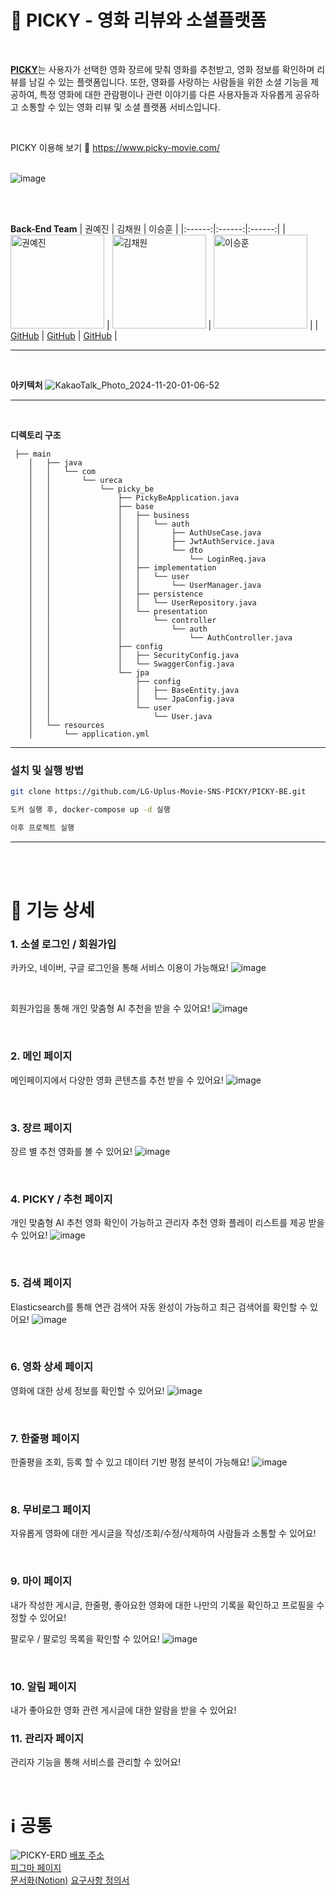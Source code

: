 # 🐻 PICKY - 영화 리뷰와 소셜플랫폼

<br />

[**PICKY**](https://www.picky-movie.com/)는 사용자가 선택한 영화 장르에 맞춰 영화를 추천받고, 영화 정보를 확인하며 리뷰를 남길 수 있는 플랫폼입니다. 또한, 영화를 사랑하는 사람들을 위한 소셜 기능을 제공하여, 특정 영화에 대한 관람평이나 관련 이야기를 다른 사용자들과 자유롭게 공유하고 소통할 수 있는 영화 리뷰 및 소셜 플랫폼 서비스입니다.

<br />

PICKY 이용해 보기 🐻 https://www.picky-movie.com/
<br />
<br />

![image](https://github.com/user-attachments/assets/22363d08-85f1-47db-9039-b082db4ceeaa)

<br/>
<br/>


**Back-End Team**
| 권예진 | 김채원 | 이승훈 |
|:------:|:------:|:------:|
| <img src="https://avatars.githubusercontent.com/YaeJinKwon" alt="권예진" width="150"> | <img src="https://avatars.githubusercontent.com/PeindreLaColline" alt="김채원" width="150"> | <img src="https://avatars.githubusercontent.com/lsh981127" alt="이승훈" width="150"> |
| [GitHub](https://github.com/YaeJinKwon) | [GitHub](https://github.com/PeindreLaColline) | [GitHub](https://github.com/lsh981127) |

---
<br />

**아키텍처**
![KakaoTalk_Photo_2024-11-20-01-06-52](https://github.com/user-attachments/assets/edd360c5-7d24-49e2-bc59-945193993086)

---
<br />

**디렉토리 구조**

```planeText
 ├── main
    │   ├── java
    │   │   └── com
    │   │       └── ureca
    │   │           └── picky_be
    │   │               ├── PickyBeApplication.java
    │   │               ├── base
    │   │               │   ├── business
    │   │               │   │   └── auth
    │   │               │   │       ├── AuthUseCase.java
    │   │               │   │       ├── JwtAuthService.java
    │   │               │   │       └── dto
    │   │               │   │           └── LoginReq.java
    │   │               │   ├── implementation
    │   │               │   │   └── user
    │   │               │   │       └── UserManager.java
    │   │               │   ├── persistence
    │   │               │   │   └── UserRepository.java
    │   │               │   └── presentation
    │   │               │       └── controller
    │   │               │           └── auth
    │   │               │               └── AuthController.java
    │   │               ├── config
    │   │               │   ├── SecurityConfig.java
    │   │               │   └── SwaggerConfig.java
    │   │               └── jpa
    │   │                   ├── config
    │   │                   │   ├── BaseEntity.java
    │   │                   │   └── JpaConfig.java
    │   │                   └── user
    │   │                       └── User.java
    │   └── resources
    │       └── application.yml
```
---

### 설치 및 실행 방법

```bash
git clone https://github.com/LG-Uplus-Movie-SNS-PICKY/PICKY-BE.git

도커 실행 후, docker-compose up -d 실행

이후 프로젝트 실행
```

---

<br/>
<br/>

# 📱 기능 상세
### 1. 소셜 로그인 / 회원가입
카카오, 네이버, 구글 로그인을 통해 서비스 이용이 가능해요!
![image](https://github.com/user-attachments/assets/db36f5b8-f7d6-40fb-9328-44ee7295051b)

<br/>

회원가입을 통해 개인 맞춤형 AI 추천을 받을 수 있어요!
![image](https://github.com/user-attachments/assets/923ec926-de11-4f14-83a3-f67598c77979)

<br/>

### 2. 메인 페이지
메인페이지에서 다양한 영화 콘텐츠를 추천 받을 수 있어요!
![image](https://github.com/user-attachments/assets/f83b0df2-da46-4d16-bedc-7cc605cc6617)

<br/>

### 3. 장르 페이지
장르 별 추천 영화를 볼 수 있어요!
![image](https://github.com/user-attachments/assets/491c3ca7-424a-4a1e-9907-b91fbf438390)

<br/>

### 4. PICKY / 추천 페이지
개인 맞춤형 AI 추천 영화 확인이 가능하고 관리자 추천 영화 플레이 리스트를 제공 받을 수 있어요!
![image](https://github.com/user-attachments/assets/8dd8595d-561a-4cbe-91f5-83e29fe568c2)

<br/>

### 5. 검색 페이지
Elasticsearch를 통해 연관 검색어 자동 완성이 가능하고 최근 검색어를 확인할 수 있어요!
![image](https://github.com/user-attachments/assets/6ff21298-f30f-41bd-9d24-7b740bd1d5ce)

<br/>

### 6. 영화 상세 페이지
영화에 대한 상세 정보를 확인할 수 있어요!
![image](https://github.com/user-attachments/assets/45f95622-8424-4fd1-a55b-d7f83933bcde)

<br/>

### 7. 한줄평 페이지
한줄평을 조회, 등록 할 수 있고 데이터 기반 평점 분석이 가능해요!
![image](https://github.com/user-attachments/assets/185dd46e-d031-4d58-b816-4634c1676026)

<br/>

### 8. 무비로그 페이지 
자유롭게 영화에 대한 게시글을 작성/조회/수정/삭제하여 사람들과 소통할 수 있어요!

<br/>

### 9. 마이 페이지
내가 작성한 게시글, 한줄평, 좋아요한 영화에 대한 나만의 기록을 확인하고 프로필을 수정할 수 있어요!


팔로우 / 팔로잉 목록을 확인할 수 있어요!
![image](https://github.com/user-attachments/assets/2fc2b7ed-852b-4b9d-a699-37daeace20c8)

<br/>

### 10. 알림 페이지
내가 좋아요한 영화 관련 게시글에 대한 알람을 받을 수 있어요!

### 11. 관리자 페이지
관리자 기능을 통해 서비스를 관리할 수 있어요!

<br/>

# ℹ️ 공통
![PICKY-ERD](https://github.com/user-attachments/assets/a3426484-77e3-4729-bebb-c71f85675754)
[배포 주소](https://d3hxz5yj62y98w.cloudfront.net/)<br />
[피그마 페이지](https://www.figma.com/design/rpAlhiLds5pygwPfPpD4lp/PICKY-%EB%94%94%EC%9E%90%EC%9D%B8-%EC%99%84%EC%84%B1%EB%B3%B8?node-id=0-1&node-type=canvas&t=pwFCyVmMoN1a41le-0)<br />
[문서화(Notion)](https://glass-joggers-e59.notion.site/PICKY-13c9fc77f3f6802ab7f1c2ee59b3aa8c?pvs=74)
[요구사항 정의서](https://docs.google.com/spreadsheets/d/1puQoU2lwXWyVLx6mc33PdlVW_YVREmc3yd3hdZeMDHE/edit?usp=sharing)<br />
